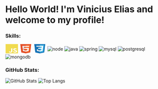 # Hello World! I'm Vinicius Elias and welcome to my profile!

<div style="display: inline_block" >
   
  
  ### Skills:
  <img align="center" alt="Js" height="30" width="40" src="https://raw.githubusercontent.com/devicons/devicon/master/icons/javascript/javascript-plain.svg">
  <img align="center" alt="HTML" height="30" width="40" src="https://raw.githubusercontent.com/devicons/devicon/master/icons/html5/html5-original.svg">
  <img align="center" alt="CSS" height="30" width="40" src="https://raw.githubusercontent.com/devicons/devicon/master/icons/css3/css3-original.svg">
  <img align="center" alt="node" height="30" width="40" src="https://cdn.jsdelivr.net/gh/devicons/devicon/icons/nodejs/nodejs-original.svg" >
  <img align="center" alt="java" height="30" width="40"  src="https://cdn.jsdelivr.net/gh/devicons/devicon/icons/java/java-original.svg" />
  <img align="center" alt="spring" height="30" width="40"  src="https://cdn.jsdelivr.net/gh/devicons/devicon/icons/spring/spring-original-wordmark.svg" />
  <img align="center" alt="mysql" height="30" width="40"  src="https://cdn.jsdelivr.net/gh/devicons/devicon/icons/mysql/mysql-original.svg" />
  <img align="center" alt="postgresql" height="30" width="40"  src="https://cdn.jsdelivr.net/gh/devicons/devicon/icons/postgresql/postgresql-plain.svg" />
  <img align="center" alt="mongodb" height="30" width="40"  src="https://cdn.jsdelivr.net/gh/devicons/devicon/icons/mongodb/mongodb-plain-wordmark.svg" />
  
</div>


### GitHub Stats:
![GitHub Stats](https://github-readme-stats.vercel.app/api?username=viniciuselias05&theme=transparent&bg_color=000&border_color=30A3DC&show_icons=true&icon_color=30A3DC&title_color=E94D5F&text_color=FFF)
 ![Top Langs](https://github-readme-stats-git-masterrstaa-rickstaa.vercel.app/api/top-langs/?username=viniciuselias05&layout=compact&bg_color=000&border_color=30A3DC&title_color=E94D5F&text_color=FFF)
  




